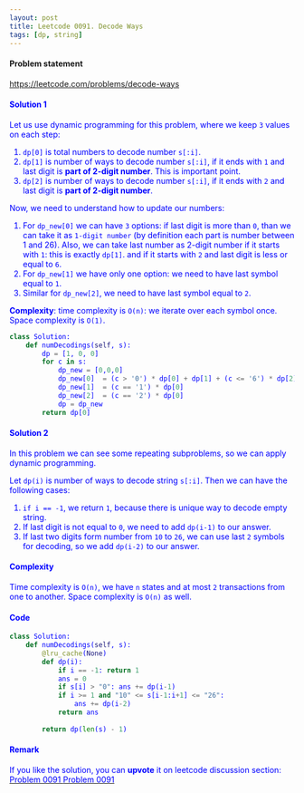 ```yaml
---
layout: post
title: Leetcode 0091. Decode Ways
tags: [dp, string]
---
```


#### Problem statement
<a href="https://leetcode.com/problems/decode-ways"> <font color = blue>https://leetcode.com/problems/decode-ways

#### Solution 1
Let us use dynamic programming for this problem, where we keep `3` values on each step:

1. `dp[0]` is total numbers to decode number `s[:i]`.
2. `dp[1]` is number of ways to decode number `s[:i]`, if it ends with `1` and last digit is **part of 2-digit number**. This is important point.
3. `dp[2]` is number of ways to decode number `s[:i]`, if it ends with `2` and last digit is **part of 2-digit number**.

Now, we need to understand how to update our numbers:
1. For `dp_new[0]` we can have `3` options: if last digit is more than `0`, than we can take it as `1-digit number` (by definition each part is number between 1 and 26). Also, we can take last number as 2-digit number if it starts with `1`: this is exactly `dp[1]`. and if it starts with `2` and last digit is less or equal to `6`.
2. For `dp_new[1]` we have only one option: we need to have last symbol equal to `1`. 
3. Similar for `dp_new[2]`, we need to have last symbol equal to `2`.

**Complexity**: time complexity is `O(n)`: we iterate over each symbol once. Space complexity is `O(1)`.

```python
class Solution:
    def numDecodings(self, s):
        dp = [1, 0, 0]
        for c in s:
            dp_new = [0,0,0]
            dp_new[0]  = (c > '0') * dp[0] + dp[1] + (c <= '6') * dp[2]
            dp_new[1]  = (c == '1') * dp[0]
            dp_new[2]  = (c == '2') * dp[0]
            dp = dp_new
        return dp[0]
```

#### Solution 2
In this problem we can see some repeating subproblems, so we can apply dynamic programming.

Let `dp(i)` is number of ways to decode string `s[:i]`. Then we can have the following cases:

1. `if i == -1`, we return `1`, because there is unique way to decode empty string.
2. If last digit is not equal to `0`, we need to add `dp(i-1)` to our answer.
3. If last two digits form number from `10` to `26`, we can use last `2` symbols for decoding, so we add `dp(i-2)` to our answer.

#### Complexity
Time complexity is `O(n)`, we have `n` states and at most `2` transactions from one to another. Space complexity is `O(n)` as well.

#### Code
```python
class Solution:
    def numDecodings(self, s):
        @lru_cache(None)
        def dp(i):
            if i == -1: return 1
            ans = 0
            if s[i] > "0": ans += dp(i-1)
            if i >= 1 and "10" <= s[i-1:i+1] <= "26":
                ans += dp(i-2)
            return ans
        
        return dp(len(s) - 1)
```

#### Remark


If you like the solution, you can **upvote** it on leetcode discussion section: <a href="https://leetcode.com/problems/decode-ways/discuss/987013/python-o(n)-timeo(1)-space-dp-explained"> <font color = blue>Problem 0091
<a href="https://leetcode.com/problems/decode-ways/discuss/1410879/Python-dp-using-lru_cache-explained"> <font color = blue>Problem 0091
